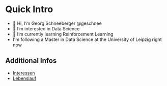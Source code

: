# Quick Intro

- 👋 Hi, I’m Georg Schneeberger @geschnee
- 👀 I’m interested in Data Science
- 🌱 I’m currently learning Reinforcement Learning
- I'm following a Master in Data Science at the University of Leipzig right now


## Additional Infos
* [Interessen](./interessen.md)
* [Lebenslauf](./lebenslauf.md)
